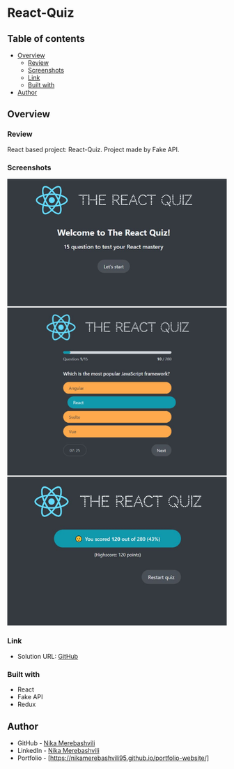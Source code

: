 # React-Quiz

## Table of contents

- [Overview](#overview)
  - [Review](#Review)
  - [Screenshots](#screenshots)
  - [Link](#link)
  - [Built with](#built-with)
- [Author](#author)


## Overview

### Review

React based project: React-Quiz. Project made by Fake API.

### Screenshots

![](./src/assets/screen-img/img-1.jpg)
![](./src/assets/screen-img/img-2.jpg)
![](./src/assets/screen-img/img-3.jpg)


### Link

- Solution URL: [GitHub](https://github.com/nikamerebashvili95/react-quiz)


### Built with

- React
- Fake API
- Redux

## Author

- GitHub - [Nika Merebashvili](https://github.com/nikamerebashvili95)
- LinkedIn - [Nika Merebashvili](https://www.linkedin.com/in/nikamerebashvili)
- Portfolio - [https://nikamerebashvili95.github.io/portfolio-website/]

